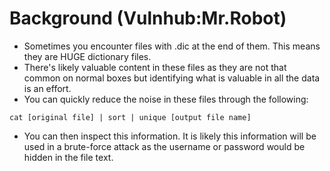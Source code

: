 # Background (Vulnhub:Mr.Robot)
- Sometimes you encounter files with .dic at the end of them.  This means they are HUGE dictionary files.
- There's likely valuable content in these files as they are not that common on normal boxes but identifying what is valuable in all the data is an effort.
- You can quickly reduce the noise in these files through the following:
```
cat [original file] | sort | unique [output file name]
```
- You can then inspect this information.  It is likely this information will be used in a brute-force attack as the username or password would be hidden in the file text.
